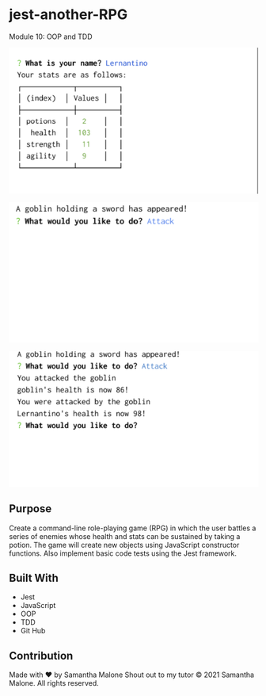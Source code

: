 # jest-another-RPG
Module 10: OOP and TDD


![Image of Jest-Another-RPG 1](screenshot1.png)

![Image of Jest-Another-RPG 2](screenshot2.png)

![Image of Jest-Another-RPG 3](screenshot3.png)


## Purpose
Create a command-line role-playing game (RPG) in which the user battles a series of enemies whose health and stats can be sustained by taking a potion. 
The game will create new objects using JavaScript constructor functions.
Also implement basic code tests using the Jest framework.

## Built With
* Jest
* JavaScript
* OOP
* TDD
* Git Hub

## Contribution
Made with ❤️ by Samantha Malone
Shout out to my tutor
© 2021 Samantha Malone. All rights reserved.
